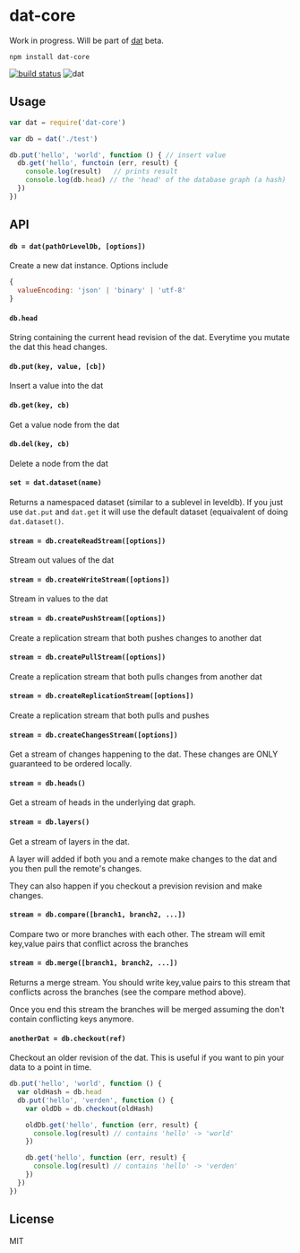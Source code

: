 # dat-core

Work in progress. Will be part of [dat](https://github.com/maxogden/dat) beta.

```
npm install dat-core
```

[![build status](http://img.shields.io/travis/maxogden/dat-core.svg?style=flat)](http://travis-ci.org/maxogden/dat-core)
![dat](http://img.shields.io/badge/Development%20sponsored%20by-dat-green.svg?style=flat)

## Usage

``` js
var dat = require('dat-core')

var db = dat('./test')

db.put('hello', 'world', function () { // insert value
  db.get('hello', functoin (err, result) {
    console.log(result)   // prints result
    console.log(db.head) // the 'head' of the database graph (a hash)
  })
})
```

## API

#### `db = dat(pathOrLevelDb, [options])`

Create a new dat instance. Options include

``` js
{
  valueEncoding: 'json' | 'binary' | 'utf-8'
}
```

#### `db.head`

String containing the current head revision of the dat.
Everytime you mutate the dat this head changes.

#### `db.put(key, value, [cb])`

Insert a value into the dat

#### `db.get(key, cb)`

Get a value node from the dat

#### `db.del(key, cb)`

Delete a node from the dat

#### `set = dat.dataset(name)`

Returns a namespaced dataset (similar to a sublevel in leveldb).
If you just use `dat.put` and `dat.get` it will use the default dataset (equaivalent of doing `dat.dataset()`.

#### `stream = db.createReadStream([options])`

Stream out values of the dat

#### `stream = db.createWriteStream([options])`

Stream in values to the dat

#### `stream = db.createPushStream([options])`

Create a replication stream that both pushes changes to another dat

#### `stream = db.createPullStream([options])`

Create a replication stream that both pulls changes from another dat

#### `stream = db.createReplicationStream([options])`

Create a replication stream that both pulls and pushes

#### `stream = db.createChangesStream([options])`

Get a stream of changes happening to the dat. These changes
are ONLY guaranteed to be ordered locally.

#### `stream = db.heads()`

Get a stream of heads in the underlying dat graph.

#### `stream = db.layers()`

Get a stream of layers in the dat.

A layer will added if both you and a remote make changes to the dat
and you then pull the remote's changes.

They can also happen if you checkout a prevision revision and make changes.

#### `stream = db.compare([branch1, branch2, ...])`

Compare two or more branches with each other.
The stream will emit key,value pairs that conflict across the branches

#### `stream = db.merge([branch1, branch2, ...])`

Returns a merge stream. You should write key,value pairs to this stream
that conflicts across the branches (see the compare method above).

Once you end this stream the branches will be merged assuming the don't
contain conflicting keys anymore.

#### `anotherDat = db.checkout(ref)`

Checkout an older revision of the dat.
This is useful if you want to pin your data to a point in time.

``` js
db.put('hello', 'world', function () {
  var oldHash = db.head
  db.put('hello', 'verden', function () {
    var oldDb = db.checkout(oldHash)

    oldDb.get('hello', function (err, result) {
      console.log(result) // contains 'hello' -> 'world'
    })

    db.get('hello', function (err, result) {
      console.log(result) // contains 'hello' -> 'verden'
    })
  })
})
```

## License

MIT
